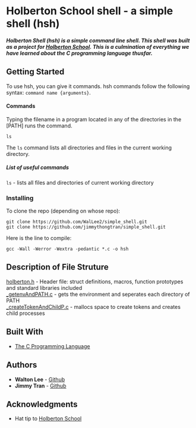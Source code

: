# Holberton School shell - a simple shell (hsh)

##### Holberton Shell (hsh) is a simple command line shell. This shell was built as a project for <a href="https://www.holbertonschool.com/">Holberton School</a>. This is a culmination of everything we have learned about the C programming language thusfar.

## Getting Started

To use hsh, you can give it commands. hsh commands follow the following syntax: `command name {arguments}`.

#### Commands

Typing the filename in a program located in any of the directories in the [PATH] runs the command.

```
ls
```

The `ls` command lists all directories and files in the current working directory.

##### List of useful commands
`ls` - lists all files and directories of current working directory

### Installing

To clone the repo (depending on whose repo):

```
git clone https://github.com/WalLee2/simple_shell.git
git clone https://github.com/jimmythongtran/simple_shell.git
```

Here is the line to compile:

```
gcc -Wall -Werror -Wextra -pedantic *.c -o hsh
```

## Description of File Struture
[holberton.h](holberton.h) - Header file: struct definitions, macros, function prototypes and standard libraries included<br>
[_getenvAndPATH.c](_getenvAndPATH.c) - gets the environment and seperates each directory of PATH<br>
[_createTokenAndChildP.c](_createTokenAndChildP.c) - mallocs space to create tokens and creates child processes

## Built With

* [The C Programming Language](https://en.wikipedia.org/wiki/The_C_Programming_Language)

## Authors

* **Walton Lee** - <a href="https://github.com/WalLee2">Github</a>
* **Jimmy Tran** - <a href="https://github.com/jimmythongtran">Github</a>

## Acknowledgments

* Hat tip to <a href="https://www.holbertonschool.com/">Holberton School</a>
